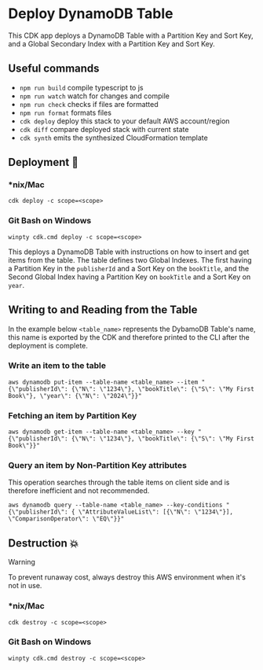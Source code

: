 # Deploy DynamoDB Table

This CDK app deploys a DynamoDB Table with a Partition Key and Sort Key, and a Global Secondary Index with a Partition Key and Sort Key.

## Useful commands

- `npm run build` compile typescript to js
- `npm run watch` watch for changes and compile
- `npm run check` checks if files are formatted
- `npm run format` formats files
- `cdk deploy` deploy this stack to your default AWS account/region
- `cdk diff` compare deployed stack with current state
- `cdk synth` emits the synthesized CloudFormation template

## Deployment :rocket:

### \*nix/Mac

```console
cdk deploy -c scope=<scope>
```

### Git Bash on Windows

```console
winpty cdk.cmd deploy -c scope=<scope>
```

This deploys a DynamoDB Table with instructions on how to insert and get items from the table. The table defines two Global Indexes. The first having a Partition Key in the `publisherId` and a Sort Key on the `bookTitle`, and the Second Global Index having a Partition Key on `bookTitle` and a Sort Key on `year`.

## Writing to and Reading from the Table

In the example below `<table_name>` represents the DybamoDB Table's name, this name is exported by the CDK and therefore printed to the CLI after the deployment is complete.

### Write an item to the table

```console
aws dynamodb put-item --table-name <table_name> --item "{\"publisherId\": {\"N\": \"1234\"}, \"bookTitle\": {\"S\": \"My First Book\"}, \"year\": {\"N\": \"2024\"}}"
```

### Fetching an item by Partition Key

```console
aws dynamodb get-item --table-name <table_name> --key "{\"publisherId\": {\"N\": \"1234\"}, \"bookTitle\": {\"S\": \"My First Book\"}}"
```

### Query an item by Non-Partition Key attributes

This operation searches through the table items on client side and is therefore inefficient and not recommended.

```console
aws dynamodb query --table-name <table_name> --key-conditions "{\"publisherId\": { \"AttributeValueList\": [{\"N\": \"1234\"}], \"ComparisonOperator\": \"EQ\"}}"
```

## Destruction :boom:

> [!WARNING]
> To prevent runaway cost, always destroy this AWS environment when it's not in use.

### \*nix/Mac

```console
cdk destroy -c scope=<scope>
```

### Git Bash on Windows

```console
winpty cdk.cmd destroy -c scope=<scope>
```
